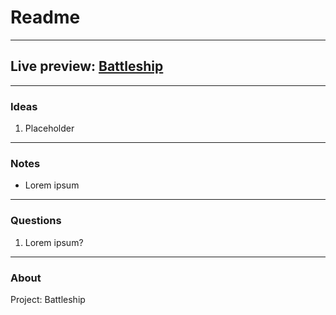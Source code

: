 # Readme
---
## Live preview: [Battleship](https://mikeycos.github.io/battleship/dist)
---
### Ideas
1. Placeholder
---
### Notes
* Lorem ipsum
---
### Questions
1. Lorem ipsum?
---
### About
Project: Battleship
